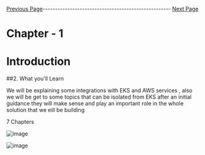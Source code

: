 



[Previous Page](https://github.com/EtricKombat/Course_Practical_Guide_EKS/blob/master/_docs/ch1/welcome_to_the_course.md)---------------------------------------------------- [Next Page](https://github.com/EtricKombat/Course_Practical_Guide_EKS/blob/master/_docs/ch1/The_BookStore_project.md)



# Chapter - 1
# Introduction

##2. What you'll Learn


We will be explaining some integrations with EKS and AWS services , also we will be get to  some topics that can be isolated from EKS after an initial guidance they will make sense and play an important role in the whole solution that we eill be building 

7 Chapters 

![image](https://user-images.githubusercontent.com/33585301/119451547-03e1d880-bd53-11eb-9b85-2446b145734f.png)


![image](https://user-images.githubusercontent.com/33585301/119451792-473c4700-bd53-11eb-8841-86e17f828999.png)
